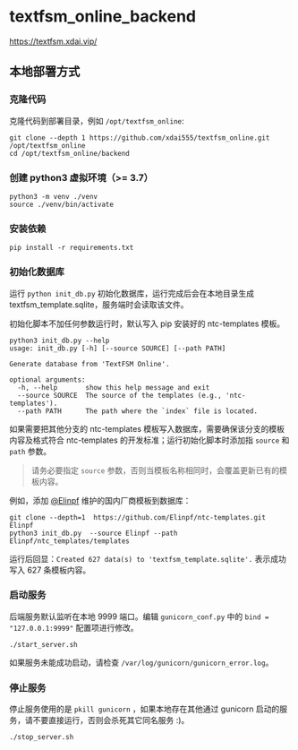 # textfsm_online_backend

https://textfsm.xdai.vip/


## 本地部署方式

### 克隆代码

克隆代码到部署目录，例如 `/opt/textfsm_online`:
```
git clone --depth 1 https://github.com/xdai555/textfsm_online.git /opt/textfsm_online
cd /opt/textfsm_online/backend
```

### 创建 python3 虚拟环境（>= 3.7）

```
python3 -m venv ./venv
source ./venv/bin/activate
```

### 安装依赖

```
pip install -r requirements.txt
```

### 初始化数据库
运行 `python init_db.py` 初始化数据库，运行完成后会在本地目录生成 textfsm_template.sqlite，服务端时会读取该文件。

初始化脚本不加任何参数运行时，默认写入 pip 安装好的 ntc-templates 模板。

```
python3 init_db.py --help
usage: init_db.py [-h] [--source SOURCE] [--path PATH]

Generate database from 'TextFSM Online'.

optional arguments:
  -h, --help       show this help message and exit
  --source SOURCE  The source of the templates (e.g., 'ntc-templates').
  --path PATH      The path where the `index` file is located.
```

如果需要把其他分支的 ntc-templates 模板写入数据库，需要确保该分支的模板内容及格式符合 ntc-templates 的开发标准；运行初始化脚本时添加指 `source` 和 `path` 参数。

> 请务必要指定 `source` 参数，否则当模板名称相同时，会覆盖更新已有的模板内容。

例如，添加 [@Elinpf](https://github.com/Elinpf/ntc-templates.git) 维护的国内厂商模板到数据库：

```
git clone --depth=1  https://github.com/Elinpf/ntc-templates.git Elinpf
python3 init_db.py  --source Elinpf --path Elinpf/ntc_templates/templates
```

运行后回显：`Created 627 data(s) to 'textfsm_template.sqlite'.` 表示成功写入 627 条模板内容。

### 启动服务

后端服务默认监听在本地 9999 端口。编辑 `gunicorn_conf.py` 中的 `bind = "127.0.0.1:9999"` 配置项进行修改。

```
./start_server.sh
```

如果服务未能成功启动，请检查 `/var/log/gunicorn/gunicorn_error.log`。

### 停止服务

停止服务使用的是 `pkill gunicorn` ，如果本地存在其他通过 gunicorn 启动的服务，请不要直接运行，否则会杀死其它同名服务 :)。

```
./stop_server.sh
```
